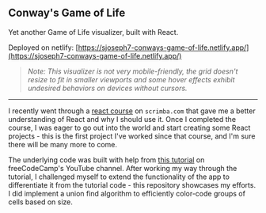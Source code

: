 ## Conway's Game of Life

Yet another Game of Life visualizer, built with React.

Deployed on netlify: [https://sjoseph7-conways-game-of-life.netlify.app/](https://sjoseph7-conways-game-of-life.netlify.app/)

> _Note: This visualizer is not very mobile-friendly, the grid doesn't resize to fit in smaller viewports and some hover effects exhibit undesired behaviors on devices without cursors._

---

I recently went through a [react course](https://scrimba.com/g/glearnreact) on `scrimba.com` that gave me a better understanding of React and why I should use it. Once I completed the course, I was eager to go out into the world and start creating some React projects - this is the first project I've worked since that course, and I'm sure there will be many more to come.

The underlying code was built with help from [this tutorial](https://www.youtube.com/watch?v=PM0_Er3SvFQ) on freeCodeCamp's YouTube channel. After working my way through the tutorial, I challenged myself to extend the functionality of the app to differentiate it from the tutorial code - this repository showcases my efforts. I did implement a union find algorithm to efficiently color-code groups of cells based on size.
